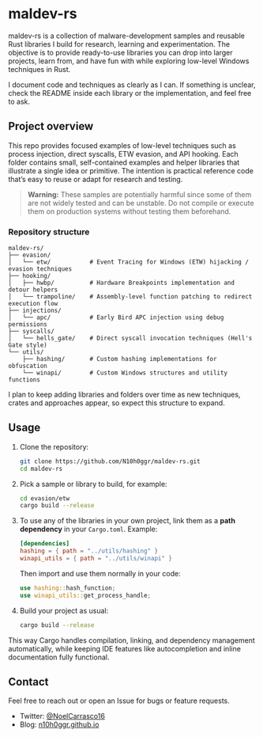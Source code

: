 # maldev-rs

maldev-rs is a collection of malware-development samples and reusable Rust libraries I build for research, learning and experimentation. The objective is to provide ready-to-use libraries you can drop into larger projects, learn from, and have fun with while exploring low-level Windows techniques in Rust.

I document code and techniques as clearly as I can. If something is unclear, check the README inside each library or the implementation, and feel free to ask.

## Project overview

This repo provides focused examples of low-level techniques such as process injection, direct syscalls, ETW evasion, and API hooking. Each folder contains small, self-contained examples and helper libraries that illustrate a single idea or primitive. The intention is practical reference code that’s easy to reuse or adapt for research and testing.


> **Warning:** These samples are potentially harmful since some of them are not widely tested and can be unstable. Do not compile or execute them on production systems without testing them beforehand.

### Repository structure

```
maldev-rs/
├── evasion/
│   └── etw/           # Event Tracing for Windows (ETW) hijacking / evasion techniques
├── hooking/
│   ├── hwbp/          # Hardware Breakpoints implementation and detour helpers
│   └── trampoline/    # Assembly-level function patching to redirect execution flow
├── injections/
│   └── apc/           # Early Bird APC injection using debug permissions
├── syscalls/
│   └── hells_gate/    # Direct syscall invocation techniques (Hell's Gate style)
└── utils/
    ├── hashing/       # Custom hashing implementations for obfuscation
    └── winapi/        # Custom Windows structures and utility functions
```

I plan to keep adding libraries and folders over time as new techniques, crates and approaches appear, so expect this structure to expand.

## Usage

1. Clone the repository:

   ```bash
   git clone https://github.com/N10h0ggr/maldev-rs.git
   cd maldev-rs
   ```

2. Pick a sample or library to build, for example:

   ```bash
   cd evasion/etw
   cargo build --release
   ```

3. To use any of the libraries in your own project, link them as a **path dependency** in your `Cargo.toml`.
   Example:

   ```toml
   [dependencies]
   hashing = { path = "../utils/hashing" }
   winapi_utils = { path = "../utils/winapi" }
   ```

   Then import and use them normally in your code:

   ```rust
   use hashing::hash_function;
   use winapi_utils::get_process_handle;
   ```

4. Build your project as usual:

   ```bash
   cargo build --release
   ```

This way Cargo handles compilation, linking, and dependency management automatically, while keeping IDE features like autocompletion and inline documentation fully functional.


## Contact

Feel free to reach out or open an Issue for bugs or feature requests.

- Twitter: [@NoelCarrasco16](https://x.com/NoelCarrasco16)
- Blog: [n10h0ggr.github.io](https://n10h0ggr.github.io/)


